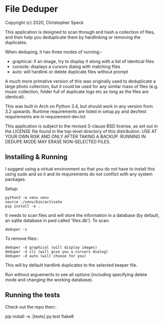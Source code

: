 # File Deduper

Copyright (c) 2020, Christopher Speck

This application is designed to scan through and hash a collection of files,
and then help you deduplicate them by hardlinking or removing the duplicates.

When deduping, it has three modes of running:-

- graphical: if an image, try to display it along with a list of identical files
- console: displays a cursors dialog with matching files
- auto: will hardlink or delete duplicate files without prompt

A much more primative version of this was originally used to deduplicate a
large photo collection, but it could be used for any similar mass of files
(e.g. music collection, folder full of duplicate logs etc as long as the files
are identical).

This was built in Arch on Python 3.4, but should work in any version from 3.2
upwards. Runtime requirements are listed in setup.py and dev/test requirements
are in requirement-dev.txt

This application is subject to the revised 3-clause BSD license, as set out in
the LICENSE file found in the top-level directory of this distribution. USE AT
YOUR OWN RISK AND ONLY AFTER TAKING A BACKUP. RUNNING IN DEDUPE MODE MAY ERASE
NON-SELECTED FILES.

## Installing & Running

I suggest using a virtual environment so that you do not have to install this
using sudo and so it and its requirements do not conflict with any system
packages.

Setup:

```
python3 -m venv venv
source ./venv/bin/activate
pip install -e .
```

It needs to scan files and will store the information in a database (by
default, an sqlite database in pwd called 'files.db'). To scan:

```
deduper -s
```

To remove files::

```
deduper -d graphical (will display images)
deduper -d cli (will give you a cursors dialog)
deduper -d auto (will choose for you)
```

This will by default hardlink duplicates to the selected keeper file.

Run without arguements to see all options (including specifying delete mode
and changing the working database).

## Running the tests

Check out the repo then::

pip install -e .[tests]
py.test
flake8
